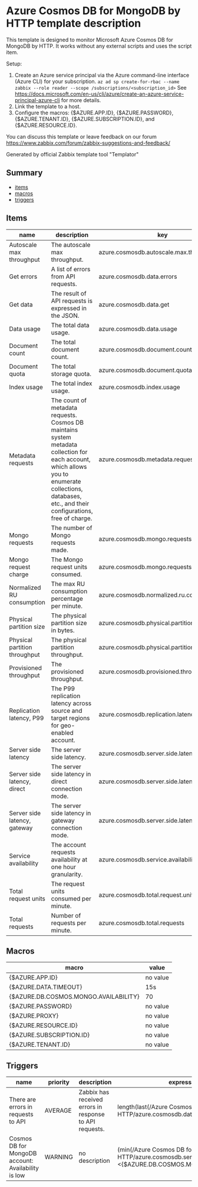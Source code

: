 # Azure Cosmos DB for MongoDB by HTTP template description

This template is designed to monitor Microsoft Azure Cosmos DB for MongoDB by HTTP.
It works without any external scripts and uses the script item.

Setup:
  1. Create an Azure service principal via the Azure command-line interface (Azure CLI) for your subscription.
    `az ad sp create-for-rbac --name zabbix --role reader --scope /subscriptions/<subscription_id>`
    See https://docs.microsoft.com/en-us/cli/azure/create-an-azure-service-principal-azure-cli for more details.
  2. Link the template to a host.
  3. Configure the macros: {$AZURE.APP.ID}, {$AZURE.PASSWORD}, {$AZURE.TENANT.ID}, {$AZURE.SUBSCRIPTION.ID}, and {$AZURE.RESOURCE.ID}.

You can discuss this template or leave feedback on our forum https://www.zabbix.com/forum/zabbix-suggestions-and-feedback/

Generated by official Zabbix template tool "Templator"

## Summary
* [items](#items)
* [macros](#macros)
* [triggers](#triggers)

<a name="items" />

## Items
| name | description | key | type | delay |
| ------------- |------------- |------------- |------------- |------------- |
| Autoscale max throughput | The autoscale max throughput. | azure.cosmosdb.autoscale.max.throughput | DEPENDENT | 0 |
| Get errors | A list of errors from API requests. | azure.cosmosdb.data.errors | DEPENDENT | 0 |
| Get data | The result of API requests is expressed in the JSON. | azure.cosmosdb.data.get | SCRIPT | no delay |
| Data usage | The total data usage. | azure.cosmosdb.data.usage | DEPENDENT | 0 |
| Document count | The total document count. | azure.cosmosdb.document.count | DEPENDENT | 0 |
| Document quota | The total storage quota. | azure.cosmosdb.document.quota | DEPENDENT | 0 |
| Index usage | The total index usage. | azure.cosmosdb.index.usage | DEPENDENT | 0 |
| Metadata requests | The count of metadata requests.<br>Cosmos DB maintains system metadata collection for each account, which allows you to enumerate collections, databases, etc., and their configurations, free of charge. | azure.cosmosdb.metadata.requests | DEPENDENT | 0 |
| Mongo requests | The number of Mongo requests made. | azure.cosmosdb.mongo.requests | DEPENDENT | 0 |
| Mongo request charge | The Mongo request units consumed. | azure.cosmosdb.mongo.requests.charge | DEPENDENT | 0 |
| Normalized RU consumption | The max RU consumption percentage per minute. | azure.cosmosdb.normalized.ru.consumption | DEPENDENT | 0 |
| Physical partition size | The physical partition size in bytes. | azure.cosmosdb.physical.partition.size | DEPENDENT | 0 |
| Physical partition throughput | The physical partition throughput. | azure.cosmosdb.physical.partition.throughput | DEPENDENT | 0 |
| Provisioned throughput | The provisioned throughput. | azure.cosmosdb.provisioned.throughput | DEPENDENT | 0 |
| Replication latency, P99 | The P99 replication latency across source and target regions for geo-enabled account. | azure.cosmosdb.replication.latency | DEPENDENT | 0 |
| Server side latency | The server side latency. | azure.cosmosdb.server.side.latency | DEPENDENT | 0 |
| Server side latency, direct | The server side latency in direct connection mode. | azure.cosmosdb.server.side.latency.direct | DEPENDENT | 0 |
| Server side latency, gateway | The server side latency in gateway connection mode. | azure.cosmosdb.server.side.latency.gateway | DEPENDENT | 0 |
| Service availability | The account requests availability at one hour granularity. | azure.cosmosdb.service.availability | DEPENDENT | 0 |
| Total request units | The request units consumed per minute. | azure.cosmosdb.total.request.units | DEPENDENT | 0 |
| Total requests | Number of requests per minute. | azure.cosmosdb.total.requests | DEPENDENT | 0 |


<a name="macros" />

## Macros
| macro | value |
| ------------- |------------- |
| {$AZURE.APP.ID} | no value |
| {$AZURE.DATA.TIMEOUT} | 15s |
| {$AZURE.DB.COSMOS.MONGO.AVAILABILITY} | 70 |
| {$AZURE.PASSWORD} | no value |
| {$AZURE.PROXY} | no value |
| {$AZURE.RESOURCE.ID} | no value |
| {$AZURE.SUBSCRIPTION.ID} | no value |
| {$AZURE.TENANT.ID} | no value |


<a name="triggers" />

## Triggers
| name | priority | description | expression | tags | url |
| ------------- |------------- |------------- |------------- |------------- |------------- |
| There are errors in requests to API | AVERAGE | Zabbix has received errors in response to API requests. | length(last(/Azure Cosmos DB for MongoDB by HTTP/azure.cosmosdb.data.errors))>0 | [{"tag": "scope", "value": "availability"}] | no url |
| Cosmos DB for MongoDB account: Availability is low | WARNING | no description | (min(/Azure Cosmos DB for MongoDB by HTTP/azure.cosmosdb.service.availability,#3))<{$AZURE.DB.COSMOS.MONGO.AVAILABILITY} | [{"tag": "scope", "value": "availability"}] | no url |

